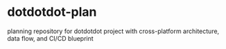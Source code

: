 # dotdotdot-plan
planning repository for dotdotdot project with cross-platform architecture, data flow, and CI/CD blueprint
